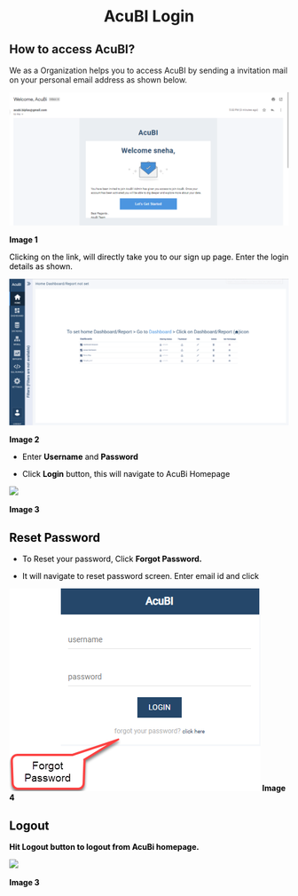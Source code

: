 
 
<center><h1>AcuBI Login</h1></center>


##  How to access AcuBI?


We as a Organization helps you to access  AcuBI by sending a invitation mail on your personal email address as shown below. 

![enter image description here](https://raw.githubusercontent.com/sv18042016/fp1/c91a926156b87ab9716f0bb33f208e23f0aee55b/images/New_version5/UD_Acubi_Login.png)

<b><font color = "Black"> Image 1</b>

Clicking on the link, will directly take you to our sign up page. Enter the login details as shown.


![enter image description here](https://raw.githubusercontent.com/sv18042016/fp1/bb5d4c9f6814109a9645827e267e716c0d044c2a/images/New_version5/Homepage_v5.png)

<b><font color = "Black"> Image 2</b>

-  Enter  <b>Username</b> and <b>Password</b>

- Click  <b>Login</b> button, this will navigate to AcuBi  Homepage

![
](https://raw.githubusercontent.com/sv18042016/fp1/master/images/New_version5/Homepage_v5.png)

<b><font color = "Black"> Image 3</b>

## Reset Password

  - To Reset your password, Click <b>Forgot Password.</b>
  
  - It will navigate to reset password screen. Enter email id and click <b> 
  
![enter image description here](https://raw.githubusercontent.com/sv18042016/fp1/d699fdaa0ce671092b5221c2b237a80837b2e442/images/New_version5/UD_Acubi_Login1.png)
 <b><font color = "Black"> Image 4</b>

## Logout

Hit <b>Logout</b> button to logout from AcuBi homepage.

![
](https://raw.githubusercontent.com/sv18042016/fp1/master/images/New_version5/UD_Logout.png)

<b><font color = "Black"> Image 3</b>

<!--stackedit_data:
eyJoaXN0b3J5IjpbLTUyNDIwMTk3NSwyMTI0NTk5NDQwLC0xMT
YzNjYwMTIzLDQ1Mzg5ODkyNCw2MjQ4NDY1NjQsLTE4MTc0Njgw
MDQsMTAzOTM4NTU5NSwxNzI5NTYzNzgxLDE4NDM0NTkyMDUsMj
EwODMyMDM1MywtNjg2Mjg5NzUxLC0xNDQ0NjYxOTE5LDEzMzQ3
MDE3NzUsLTc1NDIzNDcwLDE3OTMzNTU5NTksLTgyMDAyNzgwOV
19
-->